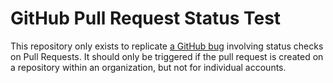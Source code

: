 # GitHub Pull Request Status Test

This repository only exists to replicate [a GitHub bug](https://github.com/kevin-brown/github-support-tickets/issues/1) involving status checks on Pull Requests. It should only be triggered if the pull request is created on a repository within an organization, but not for individual accounts.
